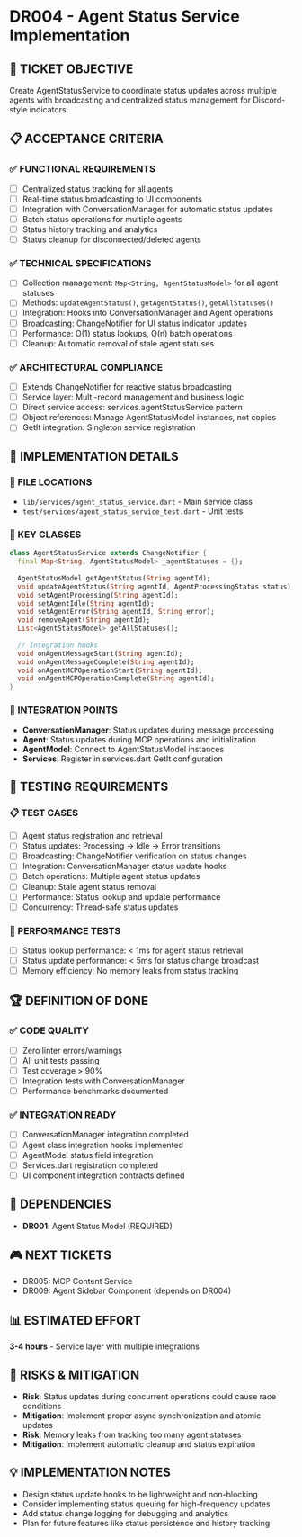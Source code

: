# DR004 - Agent Status Service Implementation

## 🎯 TICKET OBJECTIVE
Create AgentStatusService to coordinate status updates across multiple agents with broadcasting and centralized status management for Discord-style indicators.

## 📋 ACCEPTANCE CRITERIA

### ✅ FUNCTIONAL REQUIREMENTS
- [ ] Centralized status tracking for all agents
- [ ] Real-time status broadcasting to UI components
- [ ] Integration with ConversationManager for automatic status updates
- [ ] Batch status operations for multiple agents
- [ ] Status history tracking and analytics
- [ ] Status cleanup for disconnected/deleted agents

### ✅ TECHNICAL SPECIFICATIONS
- [ ] Collection management: `Map<String, AgentStatusModel>` for all agent statuses
- [ ] Methods: `updateAgentStatus()`, `getAgentStatus()`, `getAllStatuses()`
- [ ] Integration: Hooks into ConversationManager and Agent operations
- [ ] Broadcasting: ChangeNotifier for UI status indicator updates
- [ ] Performance: O(1) status lookups, O(n) batch operations
- [ ] Cleanup: Automatic removal of stale agent statuses

### ✅ ARCHITECTURAL COMPLIANCE
- [ ] Extends ChangeNotifier for reactive status broadcasting
- [ ] Service layer: Multi-record management and business logic
- [ ] Direct service access: services.agentStatusService pattern
- [ ] Object references: Manage AgentStatusModel instances, not copies
- [ ] GetIt integration: Singleton service registration

## 🔧 IMPLEMENTATION DETAILS

### 📂 FILE LOCATIONS
- `lib/services/agent_status_service.dart` - Main service class
- `test/services/agent_status_service_test.dart` - Unit tests

### 🎯 KEY CLASSES
```dart
class AgentStatusService extends ChangeNotifier {
  final Map<String, AgentStatusModel> _agentStatuses = {};
  
  AgentStatusModel getAgentStatus(String agentId);
  void updateAgentStatus(String agentId, AgentProcessingStatus status);
  void setAgentProcessing(String agentId);
  void setAgentIdle(String agentId);
  void setAgentError(String agentId, String error);
  void removeAgent(String agentId);
  List<AgentStatusModel> getAllStatuses();
  
  // Integration hooks
  void onAgentMessageStart(String agentId);
  void onAgentMessageComplete(String agentId);
  void onAgentMCPOperationStart(String agentId);
  void onAgentMCPOperationComplete(String agentId);
}
```

### 🔗 INTEGRATION POINTS
- **ConversationManager**: Status updates during message processing
- **Agent**: Status updates during MCP operations and initialization
- **AgentModel**: Connect to AgentStatusModel instances
- **Services**: Register in services.dart GetIt configuration

## 🧪 TESTING REQUIREMENTS

### 📋 TEST CASES
- [ ] Agent status registration and retrieval
- [ ] Status updates: Processing → Idle → Error transitions
- [ ] Broadcasting: ChangeNotifier verification on status changes
- [ ] Integration: ConversationManager status update hooks
- [ ] Batch operations: Multiple agent status updates
- [ ] Cleanup: Stale agent status removal
- [ ] Performance: Status lookup and update performance
- [ ] Concurrency: Thread-safe status updates

### 🎯 PERFORMANCE TESTS
- [ ] Status lookup performance: < 1ms for agent status retrieval
- [ ] Status update performance: < 5ms for status change broadcast
- [ ] Memory efficiency: No memory leaks from status tracking

## 🏆 DEFINITION OF DONE

### ✅ CODE QUALITY
- [ ] Zero linter errors/warnings
- [ ] All unit tests passing
- [ ] Test coverage > 90%
- [ ] Integration tests with ConversationManager
- [ ] Performance benchmarks documented

### ✅ INTEGRATION READY
- [ ] ConversationManager integration completed
- [ ] Agent class integration hooks implemented
- [ ] AgentModel status field integration
- [ ] Services.dart registration completed
- [ ] UI component integration contracts defined

## 🔄 DEPENDENCIES
- **DR001**: Agent Status Model (REQUIRED)

## 🎮 NEXT TICKETS
- DR005: MCP Content Service
- DR009: Agent Sidebar Component (depends on DR004)

## 📊 ESTIMATED EFFORT
**3-4 hours** - Service layer with multiple integrations

## 🚨 RISKS & MITIGATION
- **Risk**: Status updates during concurrent operations could cause race conditions
- **Mitigation**: Implement proper async synchronization and atomic updates
- **Risk**: Memory leaks from tracking too many agent statuses
- **Mitigation**: Implement automatic cleanup and status expiration

## 💡 IMPLEMENTATION NOTES
- Design status update hooks to be lightweight and non-blocking
- Consider implementing status queuing for high-frequency updates
- Add status change logging for debugging and analytics
- Plan for future features like status persistence and history tracking 